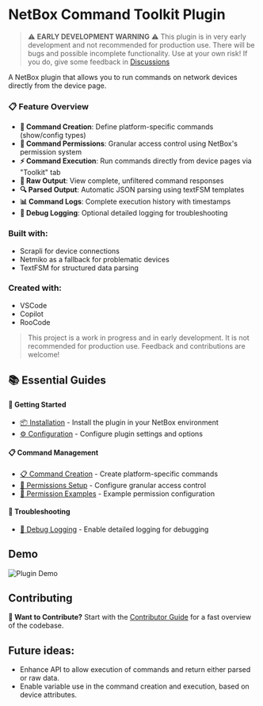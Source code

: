 # NetBox Command Toolkit Plugin

> ⚠️ **EARLY DEVELOPMENT WARNING** ⚠️
> This plugin is in very early development and not recommended for production use. There will be bugs and possible incomplete functionality. Use at your own risk! If you do, give some feedback in [Discussions](https://github.com/bonzo81/netbox-toolkit-plugin/discussions)

A NetBox plugin that allows you to run commands on network devices directly from the device page.


### 📋 Feature Overview
- **🔧 Command Creation**: Define platform-specific commands (show/config types)
- **🔐 Command Permissions**: Granular access control using NetBox's permission system
- **⚡ Command Execution**: Run commands directly from device pages via "Toolkit" tab
- **📄 Raw Output**: View complete, unfiltered command responses
- **🔍 Parsed Output**: Automatic JSON parsing using textFSM templates
- **📊 Command Logs**: Complete execution history with timestamps
- **🐛 Debug Logging**: Optional detailed logging for troubleshooting


### Built with:
- Scrapli for device connections
- Netmiko as a fallback for problematic devices
- TextFSM for structured data parsing

### Created with:
- VSCode
- Copilot
- RooCode

>   This project is a work in progress and in early development. It is not recommended for production use. Feedback and contributions are welcome!

## 📚 Essential Guides

#### 🚀 Getting Started
- [📦 Installation](./docs/user/installation.md) - Install the plugin in your NetBox environment
- [⚙️ Configuration](./docs/user/configuration.md) - Configure plugin settings and options

#### 📋 Command Management
- [📋 Command Creation](./docs/user/command-creation.md) - Create platform-specific commands
- [🔐 Permissions Setup](./docs/user/permissions-setup-guide.md) - Configure granular access control
- [📝 Permission Examples](./docs/user/permission-examples.md) - Example permission configuration

#### 🔧 Troubleshooting
- [🐛 Debug Logging](./docs/user/debug-logging.md) - Enable detailed logging for debugging

## Demo

![Plugin Demo](docs/img/demo1.gif)

## Contributing

**🚀 Want to Contribute?** Start with the [Contributor Guide](./docs/development/contributing.md) for a fast overview of the codebase.


## Future ideas:
- Enhance API to allow execution of commands and return either parsed or raw data.
- Enable variable use in the command creation and execution, based on device attributes.

